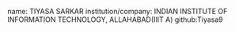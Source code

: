 name: TIYASA SARKAR
institution/company: INDIAN INSTITUTE OF INFORMATION TECHNOLOGY, ALLAHABAD(IIIT A)
github:Tiyasa9